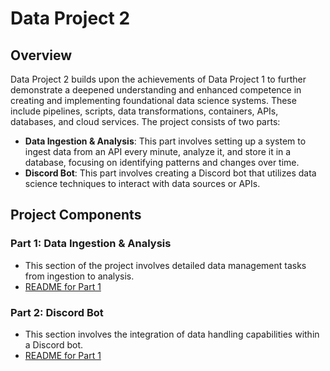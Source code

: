 # Data Project 2

## Overview
Data Project 2 builds upon the achievements of Data Project 1 to further demonstrate a deepened understanding and enhanced competence in creating and implementing foundational data science systems. These include pipelines, scripts, data transformations, containers, APIs, databases, and cloud services. The project consists of two parts:

- **Data Ingestion & Analysis**: This part involves setting up a system to ingest data from an API every minute, analyze it, and store it in a database, focusing on identifying patterns and changes over time.
- **Discord Bot**: This part involves creating a Discord bot that utilizes data science techniques to interact with data sources or APIs.

## Project Components

### Part 1: Data Ingestion & Analysis
- This section of the project involves detailed data management tasks from ingestion to analysis.
- [README for Part 1](./Part_1/README.md)

### Part 2: Discord Bot
- This section involves the integration of data handling capabilities within a Discord bot.
- [README for Part 1](./Part_1/README.md)
